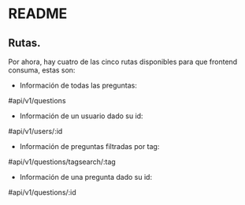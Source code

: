 # README

## Rutas.

Por ahora, hay cuatro de las cinco rutas disponibles para que frontend consuma, estas son:

 * Información de todas las preguntas:

 #api/v1/questions

 * Información de un usuario dado su id:

 #api/v1/users/:id

 * Información de preguntas filtradas por tag:

 #api/v1/questions/tagsearch/:tag

 * Información de una pregunta dado su id:

 #api/v1/questions/:id
